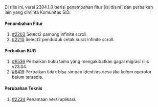Di rilis ini, versi 2304.1.0 berisi penambahan fitur [isi disini] dan perbaikan lain yang diminta Komunitas SID.

#### Penambahan Fitur

1. [#2203](https://github.com/OpenSID/premium/issues/2203) Select2 pamong infinite scroll.
2. [#2210](https://github.com/OpenSID/premium/issues/2210) Select2 penduduk cetak surat Infinite scroll.

#### Perbaikan BUG

1. [#6536](https://github.com/OpenSID/OpenSID/issues/6536) Perbaikan buku tamu yang mengakibatkan gagal migrasi rilis v23.04.
2. [#6419](https://github.com/OpenSID/OpenSID/issues/6419) Perbaikan tidak bisa simpan identitas desa jika kolom operator belum tersedia.

#### Perubahan Teknis

1. [#2234](https://github.com/OpenSID/premium/issues/2234) Penamaan versi aplikasi.
